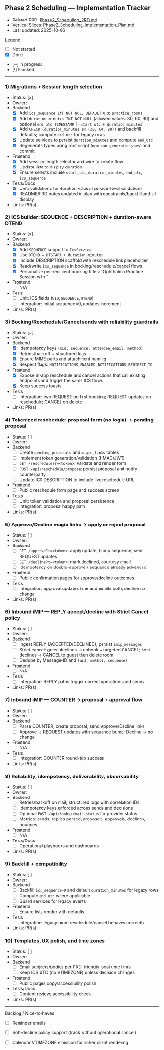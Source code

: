 ## Phase 2 Scheduling — Implementation Tracker

- Related PRD: [Phase2_Scheduling_PRD.md](./Phase2_Scheduling_PRD.md)
- Vertical Slices: [Phase2_Scheduling_Implementation_Plan.md](./Phase2_Scheduling_Implementation_Plan.md)
- Last updated: 2025-10-06

Legend
- [ ] Not started
- [x] Done
- [~] In progress
- [!] Blocked

---

### 1) Migrations + Session length selection
- Status: [x]
- Owner:
- Backend
  - [x] Add `ics_sequence INT NOT NULL DEFAULT 0` to `practice_rooms`
  - [x] Add `duration_minutes INT NOT NULL` (allowed values: 30, 60, 90) and optional `end_utc TIMESTAMP` (= `start_utc + duration_minutes`)
  - [x] Add `CHECK (duration_minutes IN (30, 60, 90))` and backfill defaults; compute `end_utc` for legacy rows
  - [x] Update services to persist `duration_minutes` and compute `end_utc`
  - [x] Regenerate types using root script (`npm run generate:types`) and commit
- Frontend
  - [x] Add session length selector and wire to create flow
  - [x] Update lists to display duration
  - [x] Ensure selects include `start_utc`, `duration_minutes`, `end_utc`, `ics_sequence`
- Tests/Docs
  - [x] Unit: validations for duration values (service-level validation)
  - [x] README/PRD notes updated in plan with constraints/backfill and UI display
- Links: PR(s)

### 2) ICS builder: SEQUENCE + DESCRIPTION + duration-aware DTEND
- Status: [x]
- Owner:
- Backend
  - [x] Add `SEQUENCE` support to `IcsService`
  - [x] Use `DTEND = DTSTART + duration_minutes`
  - [x] Include DESCRIPTION scaffold with reschedule link placeholder
  - [x] Read/write `ics_sequence` in booking/reschedule/cancel flows
  - [x] Personalize per-recipient booking titles: "Ophthalmo Practice Session with <first name>"
- Frontend
  - [ ] N/A
- Tests
  - [ ] Unit: ICS fields (`UID`, `SEQUENCE`, `DTEND`)
  - [ ] Integration: initial sequence=0, updates increment
- Links: PR(s)

### 3) Booking/Reschedule/Cancel sends with reliability guardrails
- Status: [~]
- Owner:
- Backend
  - [x] Idempotency keys `(uid, sequence, attendee_email, method)`
  - [x] Retries/backoff + structured logs
  - [x] Ensure MIME parts and attachment naming
  - [x] Respect flags: `NOTIFICATIONS_ENABLED`, `NOTIFICATIONS_REDIRECT_TO`
- Frontend
  - [x] Expose in-app reschedule and cancel actions that call existing endpoints and trigger the same ICS flows
  - [x] Keep success toasts
- Tests
  - [ ] Integration: two REQUEST on first booking; REQUEST updates on reschedule; CANCEL on delete
- Links: PR(s)

### 4) Tokenized reschedule: proposal form (no login) → pending proposal
- Status: [ ]
- Owner:
- Backend
  - [ ] Create `pending_proposals` and `magic_links` tables
  - [ ] Implement token generation/validation (HMAC/JWT)
  - [ ] `GET /reschedule?r=<token>`: validate and render form
  - [ ] `POST /api/reschedule/propose`: persist proposal and notify counterparty
  - [ ] Update ICS DESCRIPTION to include live reschedule URL
- Frontend
  - [ ] Public reschedule form page and success screen
- Tests
  - [ ] Unit: token validation and proposal persistence
  - [ ] Integration: proposal happy path
- Links: PR(s)

### 5) Approve/Decline magic links → apply or reject proposal
- Status: [ ]
- Owner:
- Backend
  - [ ] `GET /approve?t=<token>`: apply update, bump sequence, send REQUEST updates
  - [ ] `GET /decline?t=<token>`: mark declined, courtesy email
  - [ ] Idempotency on double-approve / sequence already advanced
- Frontend
  - [ ] Public confirmation pages for approve/decline outcomes
- Tests
  - [ ] Integration: approval updates time and emails both; decline no change
- Links: PR(s)

### 6) Inbound iMIP — REPLY accept/decline with Strict Cancel policy
- Status: [ ]
- Owner:
- Backend
  - [ ] Ingest REPLY (ACCEPTED/DECLINED), persist `imip_messages`
  - [ ] Strict cancel: guest declines → unbook + targeted CANCEL; host declines → CANCEL to guest then delete room
  - [ ] Dedupe by Message-ID and `(uid, method, sequence)`
- Frontend
  - [ ] N/A
- Tests
  - [ ] Integration: REPLY paths trigger correct operations and sends
- Links: PR(s)

### 7) Inbound iMIP — COUNTER → proposal + approval flow
- Status: [ ]
- Owner:
- Backend
  - [ ] Parse COUNTER, create proposal, send Approve/Decline links
  - [ ] Approve → REQUEST updates with sequence bump; Decline → no change
- Frontend
  - [ ] N/A
- Tests
  - [ ] Integration: COUNTER round-trip success
- Links: PR(s)

### 8) Reliability, idempotency, deliverability, observability
- Status: [ ]
- Owner:
- Backend
  - [ ] Retries/backoff on mail; structured logs with correlation IDs
  - [ ] Idempotency keys enforced across sends and decisions
  - [ ] Optional `POST /api/hooks/email-status` for provider status
  - [ ] Metrics: sends, replies parsed, proposals, approvals, declines, bounces
- Frontend
  - [ ] N/A
- Tests/Docs
  - [ ] Operational playbooks and dashboards
- Links: PR(s)

### 9) Backfill + compatibility
- Status: [ ]
- Owner:
- Backend
  - [ ] Backfill `ics_sequence=0` and default `duration_minutes` for legacy rows
  - [ ] Compute `end_utc` where applicable
  - [ ] Guard services for legacy events
- Frontend
  - [ ] Ensure lists render with defaults
- Tests
  - [ ] Integration: legacy room reschedule/cancel behaves correctly
- Links: PR(s)

### 10) Templates, UX polish, and time zones
- Status: [ ]
- Owner:
- Backend
  - [ ] Email subjects/bodies per PRD; friendly local time hints
  - [ ] Keep ICS UTC (no VTIMEZONE) unless decision changes
- Frontend
  - [ ] Public pages copy/accessibility polish
- Tests/Docs
  - [ ] Content review; accessibility check
- Links: PR(s)

---

Backlog / Nice-to-haves
- [ ] Reminder emails
- [ ] Soft-decline policy support (track without operational cancel)
- [ ] Calendar VTIMEZONE emission for richer client rendering


